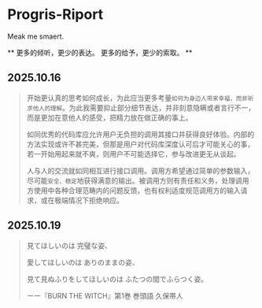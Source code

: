 # Progris-Riport
Meak me smaert.

**
更多的倾听，更少的表达。
更多的给予，更少的索取。
**

## 2025.10.16

> 开始更认真的思考如何成长，为此应当更多考量`如何为身边人带来幸福，而非祈求他人的理解`。为此我需要抑止部分细节表达，并非刻意隐瞒或者言行不一，而是更加在意他人的感受，把精力放在做正确的事上。
>
> 如同优秀的代码库应允许用户无负担的调用其接口并获得良好体验。内部的方法实现或许不甚完美，但那是用户对代码库深度认可后才可能关心的事，若一开始用起来就不爽，则用户不可能选择它，参与改进更无从谈起。
>
> 人与人的交流就如同相互进行接口调用。调用方希望通过简单的参数输入，尽可能`安全、稳定`地获得满意的输出。被调用方则有责任和义务，处理调用方使用中各种合理范畴内的问题反馈，也有权利适度规范调用方的输入请求，或在极端情况下拒绝响应。

## 2025.10.19

>見てほしいのは 完璧な姿、
>
>愛してほしいのは ありのままの姿、
>
>見て見ぬふりをしてほしいのは ふたつの間でふらつく姿。
>
>ーー『BURN THE WITCH』第1巻 巻頭語 久保帯人